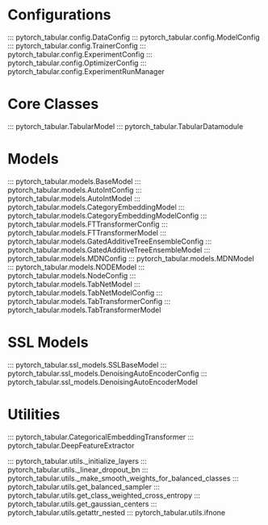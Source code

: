 # Configurations
::: pytorch_tabular.config.DataConfig
::: pytorch_tabular.config.ModelConfig
::: pytorch_tabular.config.TrainerConfig
::: pytorch_tabular.config.ExperimentConfig
::: pytorch_tabular.config.OptimizerConfig
::: pytorch_tabular.config.ExperimentRunManager

# Core Classes
::: pytorch_tabular.TabularModel
::: pytorch_tabular.TabularDatamodule

# Models
::: pytorch_tabular.models.BaseModel
::: pytorch_tabular.models.AutoIntConfig
::: pytorch_tabular.models.AutoIntModel
::: pytorch_tabular.models.CategoryEmbeddingModel
::: pytorch_tabular.models.CategoryEmbeddingModelConfig
::: pytorch_tabular.models.FTTransformerConfig
::: pytorch_tabular.models.FTTransformerModel
::: pytorch_tabular.models.GatedAdditiveTreeEnsembleConfig
::: pytorch_tabular.models.GatedAdditiveTreeEnsembleModel
::: pytorch_tabular.models.MDNConfig
::: pytorch_tabular.models.MDNModel
::: pytorch_tabular.models.NODEModel
::: pytorch_tabular.models.NodeConfig
::: pytorch_tabular.models.TabNetModel
::: pytorch_tabular.models.TabNetModelConfig
::: pytorch_tabular.models.TabTransformerConfig
::: pytorch_tabular.models.TabTransformerModel

# SSL Models
::: pytorch_tabular.ssl_models.SSLBaseModel
::: pytorch_tabular.ssl_models.DenoisingAutoEncoderConfig
::: pytorch_tabular.ssl_models.DenoisingAutoEncoderModel

# Utilities
::: pytorch_tabular.CategoricalEmbeddingTransformer
::: pytorch_tabular.DeepFeatureExtractor

::: pytorch_tabular.utils._initialize_layers
::: pytorch_tabular.utils._linear_dropout_bn
::: pytorch_tabular.utils._make_smooth_weights_for_balanced_classes
::: pytorch_tabular.utils.get_balanced_sampler
::: pytorch_tabular.utils.get_class_weighted_cross_entropy
::: pytorch_tabular.utils.get_gaussian_centers
::: pytorch_tabular.utils.getattr_nested
::: pytorch_tabular.utils.ifnone

